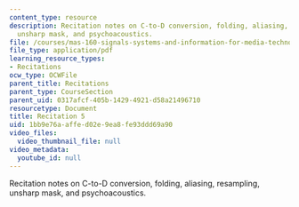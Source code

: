 ```yaml
---
content_type: resource
description: Recitation notes on C-to-D conversion, folding, aliasing, resampling,
  unsharp mask, and psychoacoustics.
file: /courses/mas-160-signals-systems-and-information-for-media-technology-fall-2007/1bb9e76aaffed02e9ea8fe93ddd69a90_rec5.pdf
file_type: application/pdf
learning_resource_types:
- Recitations
ocw_type: OCWFile
parent_title: Recitations
parent_type: CourseSection
parent_uid: 0317afcf-405b-1429-4921-d58a21496710
resourcetype: Document
title: Recitation 5
uid: 1bb9e76a-affe-d02e-9ea8-fe93ddd69a90
video_files:
  video_thumbnail_file: null
video_metadata:
  youtube_id: null
---
```

Recitation notes on C-to-D conversion, folding, aliasing, resampling, unsharp mask, and psychoacoustics.

